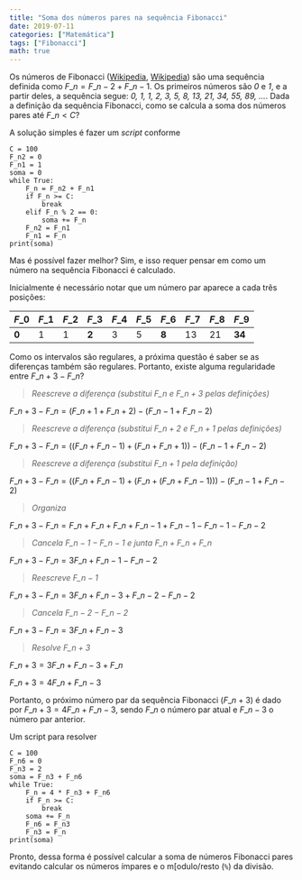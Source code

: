 ```yaml
---
title: "Soma dos números pares na sequência Fibonacci"
date: 2019-07-11
categories: ["Matemática"]
tags: ["Fibonacci"]
math: true
---
```


Os números de Fibonacci 
([Wikipedia](https://pt.wikipedia.org/wiki/Sequ%C3%AAncia_de_Fibonacci),
[Wikipedia](https://en.wikipedia.org/wiki/Fibonacci_number))
são uma sequência definida como $F\_n = F\_{n-2} + F\_{n-1}$.
Os primeiros números são _0_ e _1_, e a partir deles, a sequência segue:
_0, 1, 1, 2, 3, 5, 8, 13, 21, 34, 55, 89, ..._.
Dada a definição da sequência Fibonacci, como se calcula a soma dos números pares até $F\_n < C$?

A solução simples é fazer um _script_ conforme
```
C = 100
F_n2 = 0
F_n1 = 1
soma = 0
while True:
    F_n = F_n2 + F_n1
    if F_n >= C:
        break
    elif F_n % 2 == 0:
        soma += F_n
    F_n2 = F_n1
    F_n1 = F_n
print(soma)
```

Mas é possível fazer melhor?
Sim, e isso requer pensar em como um número na sequência Fibonacci é calculado.

Inicialmente é necessário notar que um número par aparece a cada três posições:

| $F\_0$ | $F\_1$ | $F\_2$ | $F\_3$ | $F\_4$ | $F\_5$ | $F\_6$ | $F\_7$ | $F\_8$ | $F\_9$ |
|--------|--------|--------|--------|--------|--------|--------|--------|--------|--------|
| **0**  | 1      | 1      | **2**  | 3      | 5      | **8**  | 13     | 21     | **34** |

Como os intervalos são regulares, a próxima questão é saber se as diferenças também são regulares.
Portanto, existe alguma regularidade entre $F\_{n+3} - F\_n$?

> _Reescreve a diferença (substitui $F\_n$ e $F\_{n+3}$ pelas definições)_

$F\_{n+3} - F\_n = (F\_{n+1} + F\_{n+2}) - (F\_{n-1} + F\_{n-2})$

> _Reescreve a diferença (substitui $F\_{n+2}$ e $F\_{n+1}$ pelas definições)_

$F\_{n+3} - F\_n = ((F\_{n} + F\_{n-1}) + (F\_{n} + F\_{n+1})) - (F\_{n-1} + F\_{n-2})$

> _Reescreve a diferença (substitui $F\_{n+1}$ pela definição)_

$F\_{n+3} - F\_n = ((F\_{n} + F\_{n-1}) + (F\_{n} + (F\_{n} + F\_{n-1}))) - (F\_{n-1} + F\_{n-2})$

> _Organiza_

$F\_{n+3} - F\_n = F\_{n} + F\_{n} + F\_{n} + F\_{n-1} + F\_{n-1} - F\_{n-1} - F\_{n-2}$

> _Cancela $F\_{n-1} - F\_{n-1}$ e junta $F\_{n} + F\_{n} + F\_{n}$_

$F\_{n+3} - F\_n = 3F\_{n} + F\_{n-1} - F\_{n-2}$

> _Reescreve $F\_{n-1}$_

$F\_{n+3} - F\_n = 3F\_{n} + F\_{n-3} + F\_{n-2} - F\_{n-2}$

> _Cancela $F\_{n-2} - F\_{n-2}$_

$F\_{n+3} - F\_n = 3F\_{n} + F\_{n-3}$

> _Resolve $F\_{n+3}$_

$F\_{n+3} = 3F\_{n} + F\_{n-3} + F\_n$

$F\_{n+3} = 4F\_{n} + F\_{n-3}$

Portanto, o próximo número par da sequência Fibonacci ($F\_{n+3}$) é dado por
$F\_{n+3} = 4F\_{n} + F\_{n-3}$, sendo $F\_n$ o número par atual e $F\_{n-3}$ o número par anterior.

Um script para resolver
```
C = 100
F_n6 = 0
F_n3 = 2
soma = F_n3 + F_n6
while True:
    F_n = 4 * F_n3 + F_n6
    if F_n >= C:
        break
    soma += F_n
    F_n6 = F_n3
    F_n3 = F_n
print(soma)
```

Pronto, dessa forma é possível calcular a soma de números Fibonacci pares
evitando calcular os números ímpares e o m[odulo/resto (`%`) da divisão.